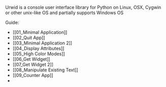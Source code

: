 Urwid is a console user interface library for Python on Linux, OSX, Cygwin or other unix-like OS and partially supports Windows OS

Guide:
- [[01_Minimal Application]]
- [[02_Quit App]]
- [[03_Minimal Application 2]]
- [[04_Display Attributes]]
- [[05_High Color Modes]]
- [[06_Get Widget]]
- [[07_Get Widget 2]]
- [[08_Manipulate Existing Text]]
- [[09_Counter App]]
- 